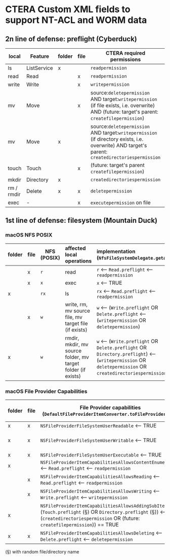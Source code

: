 # CTERA Custom XML fields to support NT-ACL and WORM data

## 2n line of defense: preflight (Cyberduck)

| local      | Feature     | folder | file | CTERA required permissions                                                                                                                      | preflight |
|------------|-------------|--------|------|-------------------------------------------------------------------------------------------------------------------------------------------------|:----------|
| ls         | ListService | x      |      | `readpermission`                                                                                                                                | --        |
| read       | Read        |        | x    | `readpermission`                                                                                                                                | x         |                      
| write      | Write       |        | x    | `writepermission`                                                                                                                               | x         |
| mv         | Move        |        | x    | source:`deletepermission` AND target:`writepermission` (if file exists, i.e. overwrite) AND (future: target's parent: `createfilepermission`)   | x         |
| mv         | Move        | x      |      | source:`deletepermission` AND target:`writepermission` (if directory exists, i.e. overwrite) AND target's parent: `createdirectoriespermission` | x         |
| touch      | Touch       |        | x    | (future: target's parent `createfilepermission`)                                                                                                | x         |
| mkdir      | Directory   | x      |      | `createdirectoriespermission`                                                                                                                   | x         |
| rm / rmdir | Delete      | x      | x    | `deletepermission`                                                                                                                              | x         |
| exec       | -           |        | x    | `executepermission` on file                                                                                                                     | --        |

## 1st line of defense: filesystem (Mountain Duck)

### macOS NFS POSIX

| folder | file | NFS (POSIX) | affected local operations                                    | implementation (`NfsFileSystemDelegate.getattr`)                                                                                                           |
|--------|------|-------------|:-------------------------------------------------------------|:-----------------------------------------------------------------------------------------------------------------------------------------------------------|
|        | x    | `r`         | read                                                         | `r` <-- `Read.preflight` <-- `readpermission`                                                                                                              |
|        | x    | `x`         | exec                                                         | `x` <-- TRUE                                                                                                                                               |
| x      |      | `rx`        | ls                                                           | `rx` <-- `Read.preflight` <-- `readpermission`                                                                                                             |                      
|        | x    | `w`         | write, rm, mv source file, mv target file (if exists)        | `w` <--  (`Write.preflight` OR `Delete.preflight`  <-- (`writepermission` OR `deletepermission`)                                                           |
| x      |      | `w`         | rmdir, mkdir, mv source folder, mv target folder (if exists) | `w` <--  (`Write.preflight` OR `Delete.preflight` OR `Directory.preflight`) <-- (`writepermission` OR `deletepermission` OR `createdirectoriespermission`) |

### macOS File Provider Capabilities

| folder | file | File Provider capabilities (`DefaultFileProviderItemConverter.toFileProviderItem`)                                                                                                            | affected local operations |
|--------|------|-----------------------------------------------------------------------------------------------------------------------------------------------------------------------------------------------|:--------------------------|
| x      | x    | `NSFileProviderFileSystemUserReadable` <-- TRUE                                                                                                                                               | read, ls                  |
| x      | x    | `NSFileProviderFileSystemUserWritable` <-- TRUE                                                                                                                                               | write, mv, touch, mkdir   |
| x      | x    | `NSFileProviderFileSystemUserExecutable` <-- TRUE                                                                                                                                             | exec                      |
| x      |      | `NSFileProviderItemCapabilitiesAllowsContentEnumerating` <-- `Read.preflight` <-- `readpermission`                                                                                            | ls                        |
|        | x    | `NSFileProviderItemCapabilitiesAllowsReading` <-- `Read.preflight` <-- `readpermission`                                                                                                       | read                      |                      
|        | x    | `NSFileProviderItemCapabilitiesAllowsWriting` <--  `Write.preflight`  <-- `writepermission`                                                                                                   | write                     |
| x      |      | `NSFileProviderItemCapabilitiesAllowsAddingSubItems` <-- (`Touch.preflight` (§) OR `Directory.preflight` (§)) <-- (`createdirectoriespermission` OR (future: `createfilepermission`)) == TRUE | mv, touch, mkdir          |
| x      | x    | `NSFileProviderItemCapabilitiesAllowsDeleting`  <-- `Delete.preflight` <-- `deletepermission`                                                                                                 | rm, rmdir, mv             |

(§) with random file/directory name

